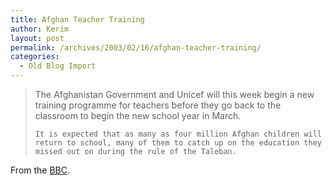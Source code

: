 ```yaml
---
title: Afghan Teacher Training
author: Kerim
layout: post
permalink: /archives/2003/02/16/afghan-teacher-training/
categories:
  - Old Blog Import
---
```


>   The Afghanistan Government and Unicef will this week begin a new training programme for teachers before they go back to the classroom to begin the new school year in March. 
>   
>   
>     It is expected that as many as four million Afghan children will return to school, many of them to catch up on the education they missed out on during the rule of the Taleban.
>   


From the <a href="http://news.bbc.co.uk/2/hi/south_asia/2768509.stm" onclick="_gaq.push(['_trackEvent', 'outbound-article', 'http://news.bbc.co.uk/2/hi/south_asia/2768509.stm', 'BBC']);" >BBC</a>.

